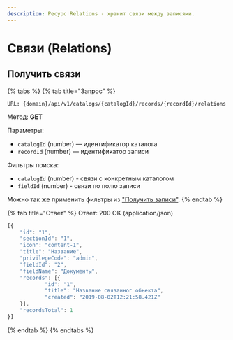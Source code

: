 ```yaml
---
description: Ресурс Relations - хранит связи между записями.
---
```


# Связи (Relations)

## Получить связи

{% tabs %}
{% tab title="Запрос" %}
```
URL: {domain}/api/v1/catalogs/{catalogId}/records/{recordId}/relations
```

Метод: **GET**

Параметры:

* `catalogId` (number) — идентификатор каталога
* `recordId` (number) — идентификатор записи

Фильтры поиска:

* `catalogId` (number) - связи с конкретным каталогом
* `fieldId` (number) - связи по полю записи

Можно так же применить фильтры из ["Получить записи"](records.md#poluchit-zapisi).
{% endtab %}

{% tab title="Ответ" %}
Ответ: 200 OK (application/json)

```javascript
[{
    "id": "1",
    "sectionId": "1",
    "icon": "content-1",
    "title": "Название",
    "privilegeCode": "admin",
    "fieldId": "2",
    "fieldName": "Документы",
    "records": [{
            "id": "1",
            "title": "Название связанног объекта",
            "created": "2019-08-02T12:21:58.421Z"
    }],
    "recordsTotal": 1
}]
```
{% endtab %}
{% endtabs %}
